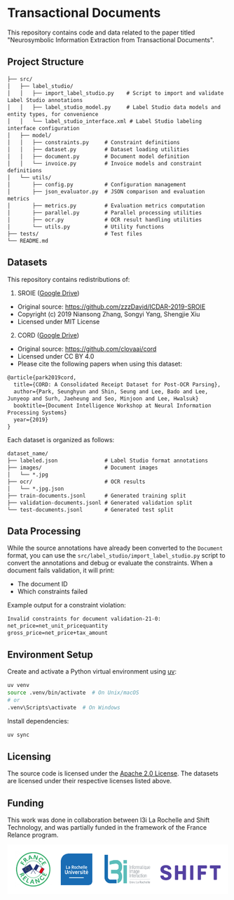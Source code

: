# Transactional Documents
This repository contains code and data related to the paper titled "Neurosymbolic Information Extraction from Transactional Documents".

## Project Structure

```
├── src/
│   ├── label_studio/
│   │   ├── import_label_studio.py    # Script to import and validate Label Studio annotations
│   │   ├── label_studio_model.py     # Label Studio data models and entity types, for convenience
│   │   └── label_studio_interface.xml # Label Studio labeling interface configuration
│   ├── model/
│   │   ├── constraints.py     # Constraint definitions
│   │   ├── dataset.py         # Dataset loading utilities
│   │   ├── document.py        # Document model definition
│   │   └── invoice.py         # Invoice models and constraint definitions
│   └── utils/
│       ├── config.py          # Configuration management
│       ├── json_evaluator.py  # JSON comparison and evaluation metrics
│       ├── metrics.py         # Evaluation metrics computation
│       ├── parallel.py        # Parallel processing utilities
│       ├── ocr.py             # OCR result handling utilities
│       └── utils.py           # Utility functions
├── tests/                     # Test files
└── README.md
```

## Datasets
This repository contains redistributions of:

1. SROIE ([Google Drive](https://drive.google.com/file/d/114d5XjQr0RzU9QhDL8IYHK8_pl8XYsTc/view?usp=drive_link))
- Original source: https://github.com/zzzDavid/ICDAR-2019-SROIE
- Copyright (c) 2019 Niansong Zhang, Songyi Yang, Shengjie Xiu
- Licensed under MIT License

2. CORD ([Google Drive](https://drive.google.com/file/d/1-rMlC10AiYvDnAyMoF0JIYCcxuZm5r2_/view?usp=drive_link))
- Original source: https://github.com/clovaai/cord
- Licensed under CC BY 4.0
- Please cite the following papers when using this dataset:
```
@article{park2019cord,
  title={CORD: A Consolidated Receipt Dataset for Post-OCR Parsing},
  author={Park, Seunghyun and Shin, Seung and Lee, Bado and Lee, Junyeop and Surh, Jaeheung and Seo, Minjoon and Lee, Hwalsuk}
  booktitle={Document Intelligence Workshop at Neural Information Processing Systems}
  year={2019}
}
```

Each dataset is organized as follows:

```
dataset_name/
├── labeled.json               # Label Studio format annotations
├── images/                    # Document images
│   └── *.jpg
├── ocr/                       # OCR results
│   └── *.jpg.json
├── train-documents.jsonl      # Generated training split
├── validation-documents.jsonl # Generated validation split
└── test-documents.jsonl       # Generated test split
```

## Data Processing
While the source annotations have already been converted to the `Document` format, you can use the `src/label_studio/import_label_studio.py` script to convert the annotations and debug or evaluate the constraints. When a document fails validation, it will print:
- The document ID
- Which constraints failed

Example output for a constraint violation:
```
Invalid constraints for document validation-21-0:
net_price=net_unit_pricequantity
gross_price=net_price+tax_amount
```

## Environment Setup
Create and activate a Python virtual environment using [uv](https://docs.astral.sh/uv/):
```bash
uv venv
source .venv/bin/activate  # On Unix/macOS
# or
.venv\Scripts\activate  # On Windows
```

Install dependencies:
```bash
uv sync
```

## Licensing
The source code is licensed under the [Apache 2.0 License](LICENSE). The datasets are licensed under their respective licenses listed above.

## Funding
This work was done in collaboration between l3i La Rochelle and Shift Technology, and was partially funded in the framework of the France Relance program.

![Logos](logos.png)